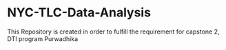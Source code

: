 # NYC-TLC-Data-Analysis
This Repository is created in order to fulfill the requirement for capstone 2, DTI program Purwadhika
